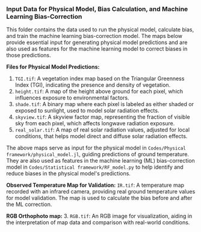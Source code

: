### Input Data for Physical Model, Bias Calculation, and Machine Learning Bias-Correction

This folder contains the data used to run the physical model, calculate bias, and train the machine learning bias-correction model. The maps below provide essential input for generating physical model predictions and are also used as features for the machine learning model to correct biases in those predictions.

**Files for Physical Model Predictions:**
1. `TGI.tif`: A vegetation index map based on the Triangular Greenness Index (TGI), indicating the presence and density of vegetation.
2. `height.tif`: A map of the height above ground for each pixel, which influences exposure to environmental factors.
3. `shade.tif`: A binary map where each pixel is labeled as either shaded or exposed to sunlight, used to model solar radiation effects.
4. `skyview.tif`: A skyview factor map, representing the fraction of visible sky from each pixel, which affects longwave radiation exposure.
5. `real_solar.tif`: A map of real solar radiation values, adjusted for local conditions, that helps model direct and diffuse solar radiation effects.

The above maps serve as input for the physical model in `Codes/Physical framework/physical_model.jl`, guiding predictions of ground temperature. They are also used as features in the machine learning (ML) bias-correction model in `Codes/Statistical framework/RF_model.py` to help identify and reduce biases in the physical model's predictions.

**Observed Temperature Map for Validation:**
`IR.tif`: A temperature map recorded with an infrared camera, providing real ground temperature values for model validation. The map is used to calculate the bias before and after the ML correction. 

**RGB Orthophoto map:**
3. `RGB.tif`: An RGB image for visualization, aiding in the interpretation of map data and comparison with real-world conditions.
